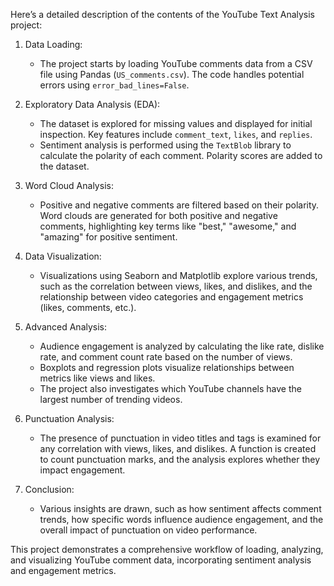 Here’s a detailed description of the contents of the YouTube Text Analysis project:

1. Data Loading:
   - The project starts by loading YouTube comments data from a CSV file using Pandas (`US_comments.csv`). The code handles potential errors using `error_bad_lines=False`.

2. Exploratory Data Analysis (EDA):
   - The dataset is explored for missing values and displayed for initial inspection. Key features include `comment_text`, `likes`, and `replies`.
   - Sentiment analysis is performed using the `TextBlob` library to calculate the polarity of each comment. Polarity scores are added to the dataset.

3. Word Cloud Analysis:
   - Positive and negative comments are filtered based on their polarity. Word clouds are generated for both positive and negative comments, highlighting key terms like "best," "awesome," and "amazing" for positive sentiment.

4. Data Visualization:
   - Visualizations using Seaborn and Matplotlib explore various trends, such as the correlation between views, likes, and dislikes, and the relationship between video categories and engagement metrics (likes, comments, etc.).

5. Advanced Analysis:
   - Audience engagement is analyzed by calculating the like rate, dislike rate, and comment count rate based on the number of views.
   - Boxplots and regression plots visualize relationships between metrics like views and likes.
   - The project also investigates which YouTube channels have the largest number of trending videos.

6. Punctuation Analysis:
   - The presence of punctuation in video titles and tags is examined for any correlation with views, likes, and dislikes. A function is created to count punctuation marks, and the analysis explores whether they impact engagement.

7. Conclusion:
   - Various insights are drawn, such as how sentiment affects comment trends, how specific words influence audience engagement, and the overall impact of punctuation on video performance.

This project demonstrates a comprehensive workflow of loading, analyzing, and visualizing YouTube comment data, incorporating sentiment analysis and engagement metrics.
